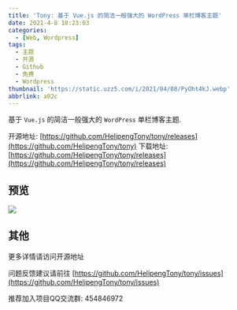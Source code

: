 ```yaml
---
title: 'Tony: 基于 Vue.js 的简洁一般强大的 WordPress 单栏博客主题'
date: 2021-4-8 18:23:03
categories:
  - [Web, Wordpress]
tags:
  - 主题
  - 开源
  - Github
  - 免费
  - Wordpress
thumbnail: 'https://static.uzz5.com/i/2021/04/08/PyOht4kJ.webp'
abbrlink: a02c
---
```



基于 `Vue.js` 的简洁一般强大的 `WordPress` 单栏博客主题.

开源地址: [https://github.com/HelipengTony/tony/releases](https://github.com/HelipengTony/tony)
下载地址: [https://github.com/HelipengTony/tony/releases](https://github.com/HelipengTony/tony/releases)

## 预览

![](https://static.uzz5.com/i/2021/04/08/2LKlEVGs.webp)

## 其他

更多详情请访问开源地址

问题反馈建议请前往 [https://github.com/HelipengTony/tony/issues](https://github.com/HelipengTony/tony/issues)

推荐加入项目QQ交流群: 454846972 



